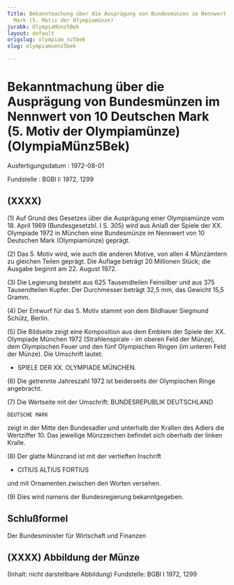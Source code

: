 ```yaml
---
Title: Bekanntmachung über die Ausprägung von Bundesmünzen im Nennwert von 10 Deutschen
  Mark (5. Motiv der Olympiamünze)
jurabk: OlympiaMünz5Bek
layout: default
origslug: olympiam_nz5bek
slug: olympiamuenz5bek

---
```


# Bekanntmachung über die Ausprägung von Bundesmünzen im Nennwert von 10 Deutschen Mark (5. Motiv der Olympiamünze) (OlympiaMünz5Bek)

Ausfertigungsdatum
:   1972-08-01

Fundstelle
:   BGBl I: 1972, 1299

## (XXXX)

(1) Auf Grund des Gesetzes über die Ausprägung einer Olympiamünze vom
18\. April 1969 (Bundesgesetzbl. I S. 305) wird aus Anlaß der Spiele
der XX. Olympiade 1972 in München eine Bundesmünze im Nennwert von 10
Deutschen Mark (Olympiamünze) geprägt.

(2) Das 5. Motiv wird, wie auch die anderen Motive, von allen 4
Münzämtern zu gleichen Teilen geprägt. Die Auflage beträgt 20
Millionen Stück; die Ausgabe beginnt am 22. August 1972.

(3) Die Legierung besteht aus 625 Tausendteilen Feinsilber und aus 375
Tausendteilen Kupfer. Der Durchmesser beträgt 32,5 mm, das Gewicht
15,5 Gramm.

(4) Der Entwurf für das 5. Motiv stammt von dem Bildhauer Siegmund
Schütz, Berlin.

(5) Die Bildseite zeigt eine Komposition aus dem Emblem der Spiele der
XX. Olympiade München 1972 (Strahlenspirale - im oberen Feld der
Münze), dem Olympischen Feuer und den fünf Olympischen Ringen (im
unteren Feld der Münze). Die Umschrift lautet:

*   SPIELE DER XX. OLYMPIADE MÜNCHEN.




(6) Die getrennte Jahreszahl 1972 ist beiderseits der Olympischen
Ringe angebracht.


(7) Die Wertseite mit der Umschrift: BUNDESREPUBLIK DEUTSCHLAND

    DEUTSCHE MARK



zeigt in der Mitte den Bundesadler und unterhalb der Krallen des
Adlers die Wertziffer 10. Das jeweilige Münzzeichen befindet sich
oberhalb der linken Kralle.

(8) Der glatte Münzrand ist mit der vertieften Inschrift

*   CITIUS ALTIUS FORTIUS



und mit Ornamenten zwischen den Worten versehen.

(9) Dies wird namens der Bundesregierung bekanntgegeben.

## Schlußformel

Der Bundesminister für Wirtschaft und Finanzen

## (XXXX) Abbildung der Münze

(Inhalt: nicht darstellbare Abbildung)
Fundstelle: BGBl I 1972, 1299

